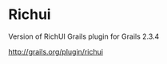 Richui
======

Version of RichUI Grails plugin for Grails 2.3.4

<a href="http://grails.org/plugin/richui"> http://grails.org/plugin/richui </a>
